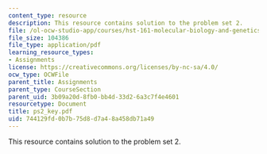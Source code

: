 ```yaml
---
content_type: resource
description: This resource contains solution to the problem set 2.
file: /ol-ocw-studio-app/courses/hst-161-molecular-biology-and-genetics-in-modern-medicine-fall-2007/744129fd0b7b75d8d7a48a458db71a49_ps2_key.pdf
file_size: 104386
file_type: application/pdf
learning_resource_types:
- Assignments
license: https://creativecommons.org/licenses/by-nc-sa/4.0/
ocw_type: OCWFile
parent_title: Assignments
parent_type: CourseSection
parent_uid: 3b09a20d-8fb0-bb4d-33d2-6a3c7f4e4601
resourcetype: Document
title: ps2_key.pdf
uid: 744129fd-0b7b-75d8-d7a4-8a458db71a49
---
```

This resource contains solution to the problem set 2.